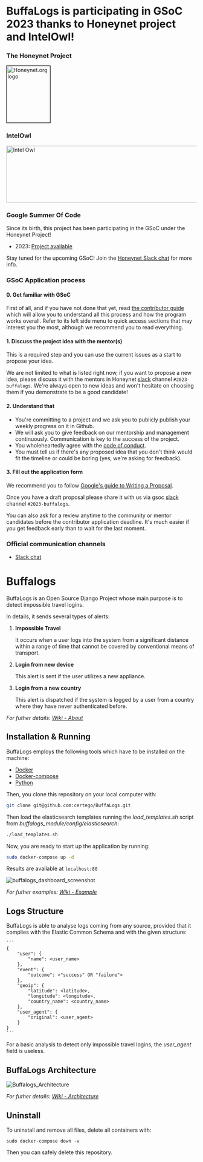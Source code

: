 # BuffaLogs is participating in GSoC 2023 thanks to Honeynet project and IntelOwl!

### The Honeynet Project
<a href="https://www.honeynet.org"> <img style="border: 0.2px solid black" width=115 height=150 src="https://user-images.githubusercontent.com/188858/221210754-7cdd600a-0a86-4718-863a-41091cf8b600.png" alt="Honeynet.org logo"> </a>

### IntelOwl
<a href="https://github.com/intelowlproject/IntelOwl/blob/master/README.md"><img src="https://user-images.githubusercontent.com/188858/221217292-25c1b3e4-cadb-491c-ac6a-d6d204d52e50.png" width=547 height=150 alt="Intel Owl"/> </a>

### Google Summer Of Code

Since its birth, this project has been participating in the GSoC under the Honeynet Project!

* 2023: [Project available](https://github.com/intelowlproject/gsoc/tree/main/2023#4-login-monitoring-and-alerting-project)

Stay tuned for the upcoming GSoC! Join the [Honeynet Slack chat](https://gsoc-slack.honeynet.org/) for more info.

### GSoC Application process

#### 0. Get familiar with GSoC

First of all, and if you have not done that yet, read [the contributor guide](https://google.github.io/gsocguides/student/) which will allow you to understand all this process and how the program works overall. Refer to its left side menu to quick access sections that may interest you the most, although we recommend you to read everything.  
  
#### 1. Discuss the project idea with the mentor(s)

This is a required step and you can use the current issues as a start to propose your idea.

We are not limited to what is listed right now, if you want to propose a new idea, please discuss it with the mentors in Honeynet [slack](https://gsoc-slack.honeynet.org/) channel `#2023-buffalogs`. We're always open to new ideas and won't hesitate on choosing them if you demonstrate to be a good candidate!  
  
#### 2. Understand that

- You're committing to a project and we ask you to publicly publish your weekly progress on it in Github.
- We will ask you to give feedback on our mentorship and management continuously. Communication is key to the success of the project.
- You wholeheartedly agree with the [code of conduct](https://github.com/intelowlproject/IntelOwl/blob/master/CODE_OF_CONDUCT.md).
- You must tell us if there's any proposed idea that you don't think would fit the timeline or could be boring (yes, we're asking for feedback).
  
#### 3. Fill out the application form

We recommend you to follow [Google's guide to Writing a Proposal](https://google.github.io/gsocguides/student/writing-a-proposal).

Once you have a draft proposal please share it with us via gsoc [slack](https://gsoc-slack.honeynet.org/) channel `#2023-buffalogs`.

You can also ask for a review anytime to the community or mentor candidates before the contributor application deadline. It's much easier if you get feedback early than to wait for the last moment.

### Official communication channels
* [Slack chat](https://gsoc-slack.honeynet.org/)


# Buffalogs
BuffaLogs is an Open Source Django Project whose main purpose is to detect impossible travel logins.

In details, it sends several types of alerts:
1.  **Impossible Travel**

    It occurs when a user logs into the system from a significant distance within a range of time that cannot be covered by conventional means of transport.

2.  **Login from new device**

    This alert is sent if the user utilizes a new appliance.

3.  **Login from a new country**

    This alert is dispatched if the system is logged by a user from a country where they have never authenticated before.

*For futher details: [Wiki - About](https://github.com/certego/BuffaLogs/wiki/1.-About)*

##  Installation & Running
BuffaLogs employs the following tools which have to be installed on the machine:
- [Docker](https://docs.docker.com/install/linux/docker-ce/ubuntu/)
- [Docker-compose](https://docs.docker.com/compose/install/)
- [Python](https://www.python.org/downloads/)

Then, you clone this repository on your local computer with:

```bash
git clone git@github.com:certego/BuffaLogs.git
```
Then load the elasticsearch templates running the *load_templates.sh* script from *buffalogs_module/config/elasticsearch*:
```bash
./load_templates.sh
```
Now, you are ready to start up the application by running:
```bash
sudo docker-compose up -d
```
Results are available at `localhost:80`

![buffalogs_dashboard_screenshot](https://user-images.githubusercontent.com/33703137/220879987-b6453e9d-0129-45c1-bc26-0542005e8730.png)

*For futher examples: [Wiki - Example](https://github.com/certego/BuffaLogs/wiki/2.-Example)*

##   Logs Structure

BuffaLogs is able to analyse logs coming from any source, provided that it complies with the Elastic Common Schema and with the given structure: 

    ```
    {
        "user": {
            "name": <user_name>
        },
        "event": {
            "outcome": <"success" OR "failure">
        },
        "geoip": {
            "latitude": <latitude>,
            "longitude": <longitude>,
            "country_name": <country_name>
        },
        "user_agent": {
            "original": <user_agent>
        }
    }
    ```
For a basic analysis to detect only impossible travel logins, the *user_agent* field is useless.

##  BuffaLogs Architecture
![Buffalogs_Architecture](https://user-images.githubusercontent.com/33703137/220896332-4fe08f32-1879-4150-bd5d-9df9dc21a7a7.jpg)

*For futher details: [Wiki - Architecture](https://github.com/certego/BuffaLogs/wiki/3.-Architecture)*

##  Uninstall

To uninstall and remove all files, delete all containers with:
```
sudo docker-compose down -v
```
Then you can safely delete this repository.


